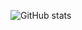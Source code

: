 ![GitHub stats](https://github-readme-stats.vercel.app/api?username=cmalagacode&show_icons=true&theme=gradient)

